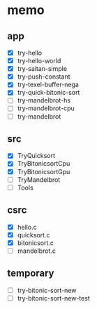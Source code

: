 memo
====

app
---

* [x] try-hello
* [x] try-hello-world
* [x] try-saitan-simple
* [x] try-push-constant
* [x] try-texel-buffer-nega
* [x] try-quick-bitonic-sort
* [ ] try-mandelbrot-hs
* [ ] try-mandelbrot-cpu
* [ ] try-mandelbrot

src
---

* [x] TryQuicksort
* [x] TryBitonicsortCpu
* [x] TryBitonicsortGpu
* [ ] TryMandelbrot
* [ ] Tools

csrc
----

* [x] hello.c
* [x] quicksort.c
* [x] bitonicsort.c
* [ ] mandelbrot.c

temporary
---------

* [ ] try-bitonic-sort-new
* [ ] try-bitonic-sort-new-test
